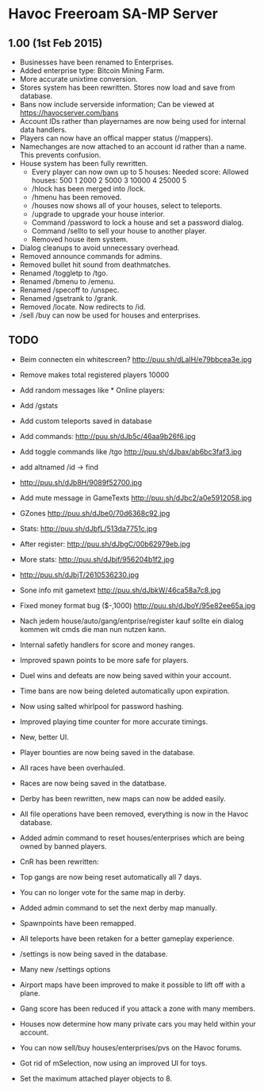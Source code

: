 Havoc Freeroam SA-MP Server
===========================

1.00 (1st Feb 2015)
-------------------
- Businesses have been renamed to Enterprises.
- Added enterprise type: Bitcoin Mining Farm.
- More accurate unixtime conversion.
- Stores system has been rewritten. Stores now load and save from database.
- Bans now include serverside information; Can be viewed at https://havocserver.com/bans
- Account IDs rather than playernames are now being used for internal data handlers.
- Players can now have an offical mapper status (/mappers).
- Namechanges are now attached to an account id rather than a name. This prevents confusion.
- House system has been fully rewritten.
  * Every player can now own up to 5 houses:
    Needed score:      Allowed houses:
             500       1
	  	    2000       2
	  	    5000       3
		   10000       4
		   25000       5
   * /hlock has been merged into /lock.
   * /hmenu has been removed.
   * /houses now shows all of your houses, select to teleports.
   * /upgrade to upgrade your house interior.
   * Command /password to lock a house and set a password dialog.
   * Command /sellto <player id> <price> to sell your house to another player.
   * Removed house item system.
- Dialog cleanups to avoid unnecessary overhead.
- Removed announce commands for admins.
- Removed bullet hit sound from deathmatches.
- Renamed /toggletp to /tgo.
- Renamed /bmenu to /emenu.
- Renamed /specoff to /unspec.
- Renamed /gsetrank to /grank.
- Removed /locate. Now redirects to /id.
- /sell /buy can now be used for houses and enterprises.

TODO
----
- Beim connecten ein whitescreen? http://puu.sh/dLaIH/e79bbcea3e.jpg
- Remove makes total registered players 10000
- Add random messages like * Online players: 
- Add /gstats
- Add custom teleports saved in database
- Add commands: http://puu.sh/dJb5c/46aa9b26f6.jpg
- Add toggle commands like /tgo http://puu.sh/dJbax/ab6bc3faf3.jpg
- add altnamed /id -> find
- http://puu.sh/dJb8H/9089f52700.jpg
- Add mute message in GameTexts http://puu.sh/dJbc2/a0e5912058.jpg
- GZones http://puu.sh/dJbe0/70d6368c92.jpg
- Stats: http://puu.sh/dJbfL/513da7751c.jpg
- After register: http://puu.sh/dJbgC/00b62979eb.jpg
- More stats: http://puu.sh/dJbjf/956204b1f2.jpg
- http://puu.sh/dJbjT/2610536230.jpg
- Sone info mit gametext http://puu.sh/dJbkW/46ca58a7c8.jpg
- Fixed money format bug ($-,1000) http://puu.sh/dJboY/95e82ee65a.jpg

- Nach jedem house/auto/gang/entprise/register kauf sollte ein dialog kommen wit cmds die man nun nutzen kann.
- Internal safetly handlers for score and money ranges.
- Improved spawn points to be more safe for players.
- Duel wins and defeats are now being saved within your account.
- Time bans are now being deleted automatically upon expiration.
- Now using salted whirlpool for password hashing.
- Improved playing time counter for more accurate timings.
- New, better UI.
- Player bounties are now being saved in the database.
- All races have been overhauled.
- Races are now being saved in the datatbase.
- Derby has been rewritten, new maps can now be added easily.
- All file operations have been removed, everything is now in the Havoc database.
- Added admin command to reset houses/enterprises which are being owned by banned players.
- CnR has been rewritten:
- Top gangs are now being reset automatically all 7 days.
- You can no longer vote for the same map in derby.
- Added admin command to set the next derby map manually.
- Spawnpoints have been remapped.
- All teleports have been retaken for a better gameplay experience.
- /settings is now being saved in the database.
- Many new /settings options 
- Airport maps have been improved to make it possible to lift off with a plane.
- Gang score has been reduced if you attack a zone with many members.
- Houses now determine how many private cars you may held within your account.
- You can now sell/buy houses/enterprises/pvs on the Havoc forums.
- Got rid of mSelection, now using an improved UI for toys.
- Set the maximum attached player objects to 8.
